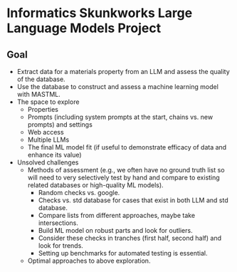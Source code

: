 # Informatics Skunkworks Large Language Models Project

## Goal
- Extract data for a materials property from an LLM and assess the quality of the database.
- Use the database to construct and assess a machine learning model with MASTML.
- The space to explore
  - Properties
  - Prompts (including system prompts at the start, chains vs. new prompts) and settings
  - Web access
  - Multiple LLMs
  - The final ML model fit (if useful to demonstrate efficacy of data and enhance its value)
- Unsolved challenges
  - Methods of assessment (e.g., we often have no ground truth list so will need to very selectively test by hand and compare to existing related databases or high-quality ML models).
      - Random checks vs. google.
      - Checks vs. std database for cases that exist in both LLM and std database.
      - Compare lists from different approaches, maybe take intersections.
      - Build ML model on robust parts and look for outliers.
      - Consider these checks in tranches (first half, second half) and look for trends.
      - Setting up benchmarks for automated testing is essential.
  - Optimal approaches to above exploration.
